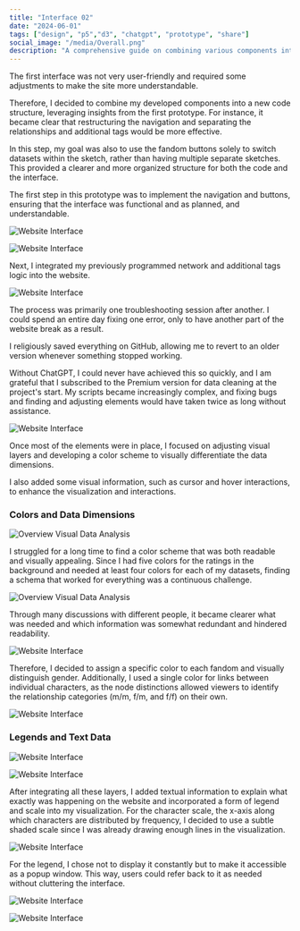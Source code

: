```yaml
---
title: "Interface 02"
date: "2024-06-01"
tags: ["design", "p5","d3", "chatgpt", "prototype", "share"]
social_image: "/media/Overall.png"
description: "A comprehensive guide on combining various components into a cohesive website, addressing challenges in interface design, visual layers, and data dimensions."
---
```


The first interface was not very user-friendly and required some adjustments to make the site more understandable.

Therefore, I decided to combine my developed components into a new code structure, leveraging insights from the first prototype. For instance, it became clear that restructuring the navigation and separating the relationships and additional tags would be more effective.

In this step, my goal was also to use the fandom buttons solely to switch datasets within the sketch, rather than having multiple separate sketches. This provided a clearer and more organized structure for both the code and the interface.


The first step in this prototype was to implement the navigation and buttons, ensuring that the interface was functional and as planned, and understandable.

![Website Interface](/media/CFC/Website2.png)

![Website Interface](/media/CFC/Website3.png)

Next, I integrated my previously programmed network and additional tags logic into the website.

![Website Interface](/media/CFC/Website2.1.png)

The process was primarily one troubleshooting session after another. I could spend an entire day fixing one error, only to have another part of the website break as a result.

I religiously saved everything on GitHub, allowing me to revert to an older version whenever something stopped working.

Without ChatGPT, I could never have achieved this so quickly, and I am grateful that I subscribed to the Premium version for data cleaning at the project's start. My scripts became increasingly complex, and fixing bugs and finding and adjusting elements would have taken twice as long without assistance.

![Website Interface](/media/CFC/webseite2_13.png)

Once most of the elements were in place, I focused on adjusting visual layers and developing a color scheme to visually differentiate the data dimensions.

I also added some visual information, such as cursor and hover interactions, to enhance the visualization and interactions.

### Colors and Data Dimensions

![Overview Visual Data Analysis](/media/Colors/colors01.png)

I struggled for a long time to find a color scheme that was both readable and visually appealing. Since I had five colors for the ratings in the background and needed at least four colors for each of my datasets, finding a schema that worked for everything was a continuous challenge.

![Overview Visual Data Analysis](/media/Colors/colors02.png)

Through many discussions with different people, it became clearer what was needed and which information was somewhat redundant and hindered readability.

![Website Interface](/media/CFC/Interface02_1.png)


Therefore, I decided to assign a specific color to each fandom and visually distinguish gender. Additionally, I used a single color for links between individual characters, as the node distinctions allowed viewers to identify the relationship categories (m/m, f/m, and f/f) on their own.

![Website Interface](/media/CFC/Interface02_2.png)

### Legends and Text Data

![Website Interface](/media/CFC/Text04.png)

![Website Interface](/media/CFC/Text01.png)

After integrating all these layers, I added textual information to explain what exactly was happening on the website and incorporated a form of legend and scale into my visualization. For the character scale, the x-axis along which characters are distributed by frequency, I decided to use a subtle shaded scale since I was already drawing enough lines in the visualization.

![Website Interface](/media/CFC/Text02.png)

For the legend, I chose not to display it constantly but to make it accessible as a popup window. This way, users could refer back to it as needed without cluttering the interface.

![Website Interface](/media/CFC/Text03.png)

![Website Interface](/media/CFC/medusa.png)